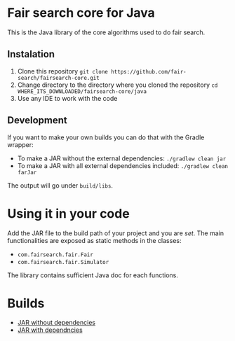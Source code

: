 # Fair search core for Java

This is the Java library of the core algorithms used to do fair search. 

## Instalation

1. Clone this repository `git clone https://github.com/fair-search/fairsearch-core.git`
2. Change directory to the directory where you cloned the repository `cd WHERE_ITS_DOWNLOADED/fairsearch-core/java`
3. Use any IDE to work with the code

## Development

If you want to make your own builds you can do that with the Gradle wrapper:
- To make a JAR without the external dependencies: 
    `./gradlew clean jar`
- To make a JAR with all external dependencies included:
    `./gradlew clean farJar`

The output will go under `build/libs`.

# Using it in your code

Add the JAR file to the build path of your project and you are *set*. The main functionalities are exposed as static methods in the classes:
- `com.fairsearch.fair.Fair`
- `com.fairsearch.fair.Simulator`

The library contains sufficient Java doc for each functions.

# Builds

- [JAR without dependencies](https://fair-search.github.io/fairsearch-core/java/fairsearch-core-0.1.jar)
- [JAR with dependncies](https://fair-search.github.io/fairsearch-core/java/fairsearch-core-all-0.1.jar)
